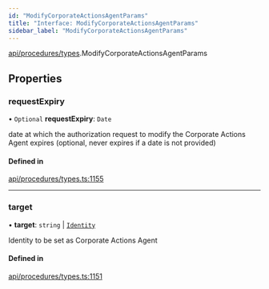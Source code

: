 ```yaml
---
id: "ModifyCorporateActionsAgentParams"
title: "Interface: ModifyCorporateActionsAgentParams"
sidebar_label: "ModifyCorporateActionsAgentParams"
---
```


[api/procedures/types](../../../../../modules/API/Procedures/Types/Types.md).ModifyCorporateActionsAgentParams

## Properties

### requestExpiry

• `Optional` **requestExpiry**: `Date`

date at which the authorization request to modify the Corporate Actions Agent expires (optional, never expires if a date is not provided)

#### Defined in

[api/procedures/types.ts:1155](https://github.com/PolymeshAssociation/polymesh-sdk/blob/654b99c8d/src/api/procedures/types.ts#L1155)

___

### target

• **target**: `string` \| [`Identity`](../../../../../classes/API/Entities/Identity/Identity.md)

Identity to be set as Corporate Actions Agent

#### Defined in

[api/procedures/types.ts:1151](https://github.com/PolymeshAssociation/polymesh-sdk/blob/654b99c8d/src/api/procedures/types.ts#L1151)
